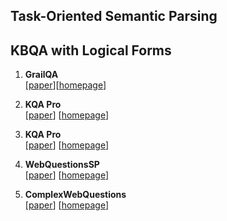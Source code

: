 ## Task-Oriented Semantic Parsing


## KBQA with Logical Forms

1. **GrailQA**  
[[paper](https://arxiv.org/pdf/2011.07743.pdf)][[homepage](https://dki-lab.github.io/GrailQA/)]  


1. **KQA Pro**  
[[paper](https://arxiv.org/pdf/2007.03875.pdf)] [[homepage](http://thukeg.gitee.io/kqa-pro/)]

1. **KQA Pro**  
[[paper](https://arxiv.org/pdf/2007.03875.pdf)] [[homepage](http://thukeg.gitee.io/kqa-pro/)]

1. **WebQuestionsSP**  
[[paper](https://aclanthology.org/P16-2033.pdf)] [[homepage](https://www.microsoft.com/en-us/download/details.aspx?id=52763)]

1. **ComplexWebQuestions**  
[[paper](https://aclanthology.org/N18-1059.pdf)] [[homepage](https://allenai.org/data/complexwebquestions)]
